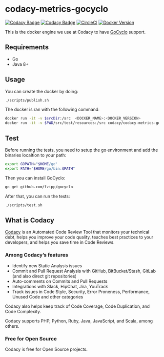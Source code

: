 # codacy-metrics-gocyclo

[![Codacy Badge](https://api.codacy.com/project/badge/Grade/bf84767dabda4586bdb8a7c434c1f568)](https://www.codacy.com/app/Codacy/codacy-metrics-gocyclo?utm_source=github.com&amp;utm_medium=referral&amp;utm_content=codacy/codacy-metrics-gocyclo&amp;utm_campaign=Badge_Grade)
[![Codacy Badge](https://api.codacy.com/project/badge/Coverage/bf84767dabda4586bdb8a7c434c1f568)](https://www.codacy.com/app/Codacy/codacy-metrics-gocyclo?utm_source=github.com&utm_medium=referral&utm_content=codacy/codacy-metrics-gocyclo&utm_campaign=Badge_Coverage)
[![CircleCI](https://circleci.com/gh/codacy/codacy-metrics-gocyclo.svg?style=svg)](https://circleci.com/gh/codacy/codacy-metrics-gocyclo)
[![Docker Version](https://images.microbadger.com/badges/version/codacy/codacy-metrics-gocyclo.svg)](https://microbadger.com/images/codacy/codacy-metrics-gocyclo "Get your own version badge on microbadger.com")

This is the docker engine we use at Codacy to have [GoCyclo](https://github.com/fzipp/gocyclo) support.

## Requirements

* Go
* Java 8+

## Usage

You can create the docker by doing:

```bash
./scripts/publish.sh
```

The docker is ran with the following command:

```bash
docker run -it -v $srcDir:/src  <DOCKER_NAME>:<DOCKER_VERSION>
docker run -it -v $PWD/src/test/resources:/src codacy/codacy-metrics-gocyclo:latest
```

## Test

Before running the tests, you need to setup the go environment
and add the binaries localtion to your path:

```bash
export GOPATH="$HOME/go"
export PATH="$HOME/go/bin:$PATH"
```

Then you can install GoCyclo:

```bash
go get github.com/fzipp/gocyclo
```

After that, you can run the tests:

```bash
./scripts/test.sh
```

## What is Codacy

[Codacy](https://www.codacy.com/) is an Automated Code Review Tool that monitors your technical debt, helps you improve your code quality, teaches best practices to your developers, and helps you save time in Code Reviews.

### Among Codacy’s features

- Identify new Static Analysis issues
- Commit and Pull Request Analysis with GitHub, BitBucket/Stash, GitLab (and also direct git repositories)
- Auto-comments on Commits and Pull Requests
- Integrations with Slack, HipChat, Jira, YouTrack
- Track issues in Code Style, Security, Error Proneness, Performance, Unused Code and other categories

Codacy also helps keep track of Code Coverage, Code Duplication, and Code Complexity.

Codacy supports PHP, Python, Ruby, Java, JavaScript, and Scala, among others.

### Free for Open Source

Codacy is free for Open Source projects.
